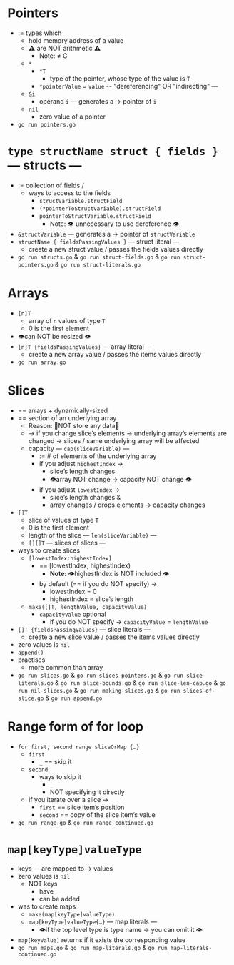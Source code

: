 # Pointers
* := types which
  * hold memory address of a value
  * ⚠️ are NOT arithmetic ⚠️
    * Note: ≠ C
  * `*`
    * `*T`
      * type of the pointer, whose type of the value is `T`
    * `*pointerValue` = `value` -- "dereferencing" OR "indirecting" —
  * `&i`
    * operand `i` — generates a → pointer of `i`
  * `nil`
    * zero value of a pointer
* `go run pointers.go`

# `type structName struct { fields }` — structs —
* := collection of fields /
  * ways to access to the fields
    * `structVariable.structField`
    * `(*pointerToStructVariable).structField`
    * `pointerToStructVariable.structField`
      * Note: 👁️ unnecessary to use dereference 👁️
* `&structVariable` — generates a → pointer of `structVariable`
* `structName { fieldsPassingValues }` — struct literal —
  * create a new struct value / passes the fields values directly
* `go run structs.go` & `go run struct-fields.go` & `go run struct-pointers.go` & `go run struct-literals.go`

# Arrays
* `[n]T`
  * array of `n` values of type `T`
  * 0 is the first element
* 👁️can NOT be resized 👁️
* `[n]T {fieldsPassingValues}` — array literal —
  * create a new array value / passes the items values directly
* `go run array.go`

# Slices
* == arrays + dynamically-sized
* == section of an underlying array
  * Reason: 🧠NOT store any data🧠
  * → if you change slice’s elements → underlying array’s elements are changed → slices / same underlying array will be affected
  * capacity — `cap(sliceVariable)` —
    * := # of elements of the underlying array
    * if you adjust `highestIndex` →
      * slice’s length changes
      * 👁️array NOT change → capacity NOT change 👁️
    * if you adjust `lowestIndex` →
      * slice’s length changes &
      * array changes / drops elements -> capacity changes
* `[]T`
  * slice of values of type `T`
  * 0 is the first element
  * length of the slice — `len(sliceVariable)` —
  * `[][]T` — slices of slices — 
* ways to create slices 
  * `[lowestIndex:highestIndex]`
    * == [lowestIndex, highestIndex)
      * **Note:** 👁️highestIndex is NOT included 👁️
    * by default (== if you do NOT specify) →
      * lowestIndex = 0
      * highestIndex = slice’s length
  * `make([]T, lengthValue, capacityValue)`
    * `capacityValue` optional
      * if you do NOT specify → `capacityValue` = `lengthValue`
* `[]T {fieldsPassingValues}` — slice literals —
  * create a new slice value / passes the items values directly
* zero values is `nil`
* `append()`
* practises
  * more common than array
* `go run slices.go` & `go run slices-pointers.go` & `go run slice-literals.go` & `go run slice-bounds.go` & `go run slice-len-cap.go` & `go run nil-slices.go` & `go run making-slices.go` & `go run slices-of-slice.go` & `go run append.go`

# Range form of for loop
* `for first, second range sliceOrMap {…}`
  * `first`
    * `_` == skip it
  * `second`
    * ways to skip it
      * `_`
      * NOT specifying it directly
  * if you iterate over a slice → 
    * `first` == slice item’s position 
    * `second` == copy of the slice item’s value
* `go run range.go` & `go run range-continued.go`

# `map[keyType]valueType`
* keys — are mapped to → values
* zero values is `nil`
  * NOT keys
    * have
    * can be added
* was to create maps
  * `make(map[keyType]valueType)`
  * `map[keyType]valueType{…}` — map literals —
    * 👁️if the top level type is type name → you can omit it 👁️
* `map[keyValue]` returns if it exists the corresponding value
* `go run maps.go` & `go run map-literals.go` & `go run map-literals-continued.go`
